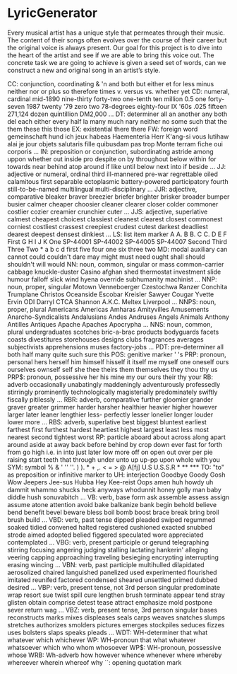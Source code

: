 # LyricGenerator

Every musical artist has a unique style that permeates through their music. The content of their songs often evolves over the course of their career but the original voice is always present. Our goal for this project is to dive into the heart of the artist and see if we are able to bring this voice out. The concrete task we are going to achieve is given a seed set of words, can we construct a new and original song in an artist’s style.

CC: conjunction, coordinating
    & 'n and both but either et for less minus neither nor or plus so
    therefore times v. versus vs. whether yet
CD: numeral, cardinal
    mid-1890 nine-thirty forty-two one-tenth ten million 0.5 one forty-
    seven 1987 twenty '79 zero two 78-degrees eighty-four IX '60s .025
    fifteen 271,124 dozen quintillion DM2,000 ...
DT: determiner
    all an another any both del each either every half la many much nary
    neither no some such that the them these this those
EX: existential there
    there
FW: foreign word
    gemeinschaft hund ich jeux habeas Haementeria Herr K'ang-si vous
    lutihaw alai je jour objets salutaris fille quibusdam pas trop Monte
    terram fiche oui corporis ...
IN: preposition or conjunction, subordinating
    astride among uppon whether out inside pro despite on by throughout
    below within for towards near behind atop around if like until below
    next into if beside ...
JJ: adjective or numeral, ordinal
    third ill-mannered pre-war regrettable oiled calamitous first separable
    ectoplasmic battery-powered participatory fourth still-to-be-named
    multilingual multi-disciplinary ...
JJR: adjective, comparative
    bleaker braver breezier briefer brighter brisker broader bumper busier
    calmer cheaper choosier cleaner clearer closer colder commoner costlier
    cozier creamier crunchier cuter ...
JJS: adjective, superlative
    calmest cheapest choicest classiest cleanest clearest closest commonest
    corniest costliest crassest creepiest crudest cutest darkest deadliest
    dearest deepest densest dinkiest ...
LS: list item marker
    A A. B B. C C. D E F First G H I J K One SP-44001 SP-44002 SP-44005
    SP-44007 Second Third Three Two * a b c d first five four one six three
    two
MD: modal auxiliary
    can cannot could couldn't dare may might must need ought shall should
    shouldn't will would
NN: noun, common, singular or mass
    common-carrier cabbage knuckle-duster Casino afghan shed thermostat
    investment slide humour falloff slick wind hyena override subhumanity
    machinist ...
NNP: noun, proper, singular
    Motown Venneboerger Czestochwa Ranzer Conchita Trumplane Christos
    Oceanside Escobar Kreisler Sawyer Cougar Yvette Ervin ODI Darryl CTCA
    Shannon A.K.C. Meltex Liverpool ...
NNPS: noun, proper, plural
    Americans Americas Amharas Amityvilles Amusements Anarcho-Syndicalists
    Andalusians Andes Andruses Angels Animals Anthony Antilles Antiques
    Apache Apaches Apocrypha ...
NNS: noun, common, plural
    undergraduates scotches bric-a-brac products bodyguards facets coasts
    divestitures storehouses designs clubs fragrances averages
    subjectivists apprehensions muses factory-jobs ...
PDT: pre-determiner
    all both half many quite such sure this
POS: genitive marker
    ' 's
PRP: pronoun, personal
    hers herself him himself hisself it itself me myself one oneself ours
    ourselves ownself self she thee theirs them themselves they thou thy us
PRP$: pronoun, possessive
    her his mine my our ours their thy your
RB: adverb
    occasionally unabatingly maddeningly adventurously professedly
    stirringly prominently technologically magisterially predominately
    swiftly fiscally pitilessly ...
RBR: adverb, comparative
    further gloomier grander graver greater grimmer harder harsher
    healthier heavier higher however larger later leaner lengthier less-
    perfectly lesser lonelier longer louder lower more ...
RBS: adverb, superlative
    best biggest bluntest earliest farthest first furthest hardest
    heartiest highest largest least less most nearest second tightest worst
RP: particle
    aboard about across along apart around aside at away back before behind
    by crop down ever fast for forth from go high i.e. in into just later
    low more off on open out over per pie raising start teeth that through
    under unto up up-pp upon whole with you
SYM: symbol
    % & ' '' ''. ) ). * + ,. < = > @ A[fj] U.S U.S.S.R * ** ***
TO: "to" as preposition or infinitive marker
    to
UH: interjection
    Goodbye Goody Gosh Wow Jeepers Jee-sus Hubba Hey Kee-reist Oops amen
    huh howdy uh dammit whammo shucks heck anyways whodunnit honey golly
    man baby diddle hush sonuvabitch ...
VB: verb, base form
    ask assemble assess assign assume atone attention avoid bake balkanize
    bank begin behold believe bend benefit bevel beware bless boil bomb
    boost brace break bring broil brush build ...
VBD: verb, past tense
    dipped pleaded swiped regummed soaked tidied convened halted registered
    cushioned exacted snubbed strode aimed adopted belied figgered
    speculated wore appreciated contemplated ...
VBG: verb, present participle or gerund
    telegraphing stirring focusing angering judging stalling lactating
    hankerin' alleging veering capping approaching traveling besieging
    encrypting interrupting erasing wincing ...
VBN: verb, past participle
    multihulled dilapidated aerosolized chaired languished panelized used
    experimented flourished imitated reunifed factored condensed sheared
    unsettled primed dubbed desired ...
VBP: verb, present tense, not 3rd person singular
    predominate wrap resort sue twist spill cure lengthen brush terminate
    appear tend stray glisten obtain comprise detest tease attract
    emphasize mold postpone sever return wag ...
VBZ: verb, present tense, 3rd person singular
    bases reconstructs marks mixes displeases seals carps weaves snatches
    slumps stretches authorizes smolders pictures emerges stockpiles
    seduces fizzes uses bolsters slaps speaks pleads ...
WDT: WH-determiner
    that what whatever which whichever
WP: WH-pronoun
    that what whatever whatsoever which who whom whosoever
WP$: WH-pronoun, possessive
    whose
WRB: Wh-adverb
    how however whence whenever where whereby whereever wherein whereof why
``: opening quotation mark